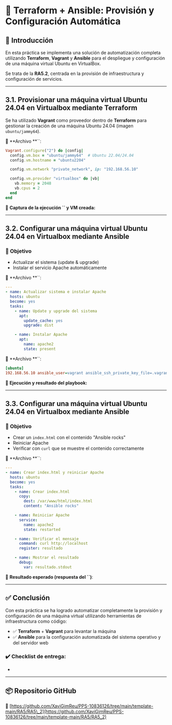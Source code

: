 # 🌱 Terraform + Ansible: Provisión y Configuración Automática

## 📖 Introducción

En esta práctica se implementa una solución de automatización completa utilizando **Terraform**, **Vagrant** y **Ansible** para el despliegue y configuración de una máquina virtual Ubuntu en VirtualBox.

Se trata de la **RA5.2**, centrada en la provisión de infraestructura y configuración de servicios.

---

## 3.1. Provisionar una máquina virtual Ubuntu 24.04 en Virtualbox mediante Terraform

Se ha utilizado **Vagrant** como proveedor dentro de **Terraform** para gestionar la creación de una máquina Ubuntu 24.04 (imagen `ubuntu/jammy64`).

📂 \*\*Archivo \*\*\`\`:

```ruby
Vagrant.configure("2") do |config|
  config.vm.box = "ubuntu/jammy64"  # Ubuntu 22.04/24.04
  config.vm.hostname = "ubuntu2204"

  config.vm.network "private_network", ip: "192.168.56.10"

  config.vm.provider "virtualbox" do |vb|
    vb.memory = 2048
    vb.cpus = 2
  end
end
```

📸 **Captura de la ejecución **\`\`** y VM creada:**

&#x20;&#x20;

---

## 3.2. Configurar una máquina virtual Ubuntu 24.04 en Virtualbox mediante Ansible

### 🔧 Objetivo

* Actualizar el sistema (update & upgrade)
* Instalar el servicio Apache automáticamente

📂 \*\*Archivo \*\*\`\`:

```yaml
---
- name: Actualizar sistema e instalar Apache
  hosts: ubuntu
  become: yes
  tasks:
    - name: Update y upgrade del sistema
      apt:
        update_cache: yes
        upgrade: dist

    - name: Instalar Apache
      apt:
        name: apache2
        state: present
```

📂 \*\*Archivo \*\*\`\`:

```ini
[ubuntu]
192.168.56.10 ansible_user=vagrant ansible_ssh_private_key_file=.vagrant/machines/default/virtualbox/private_key ansible_connection=ssh
```

📸 **Ejecución y resultado del playbook:**

---

## 3.3. Configurar una máquina virtual Ubuntu 24.04 en Virtualbox mediante Ansible

### 🎯 Objetivo

* Crear un `index.html` con el contenido "Ansible rocks"
* Reiniciar Apache
* Verificar con `curl` que se muestre el contenido correctamente

📂 \*\*Archivo \*\*\`\`:

```yaml
---
- name: Crear index.html y reiniciar Apache
  hosts: ubuntu
  become: yes
  tasks:
    - name: Crear index.html
      copy:
        dest: /var/www/html/index.html
        content: "Ansible rocks"

    - name: Reiniciar Apache
      service:
        name: apache2
        state: restarted

    - name: Verificar el mensaje
      command: curl http://localhost
      register: resultado

    - name: Mostrar el resultado
      debug:
        var: resultado.stdout
```

📸 **Resultado esperado (respuesta del **\`\`**)**:

---

## ✅ Conclusión

Con esta práctica se ha logrado automatizar completamente la provisión y configuración de una máquina virtual utilizando herramientas de infraestructura como código:

* ✅ **Terraform** + **Vagrant** para levantar la máquina
* ✅ **Ansible** para la configuración automatizada del sistema operativo y del servidor web

### ✔️ Checklist de entrega:

*

---

## 📦 Repositorio GitHub

🔗 [https://github.com/XaviGimReu/PPS-10836126/tree/main/template-main/RA5/RA5\_2](https://github.com/XaviGimReu/PPS-10836126/tree/main/template-main/RA5/RA5_2)
